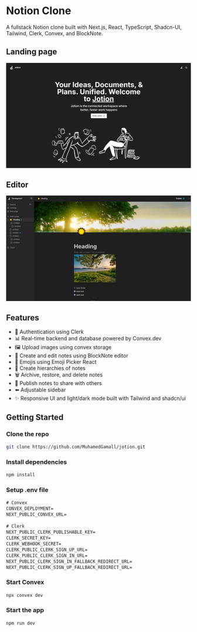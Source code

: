 # Notion Clone

A fullstack Notion clone built with Next.js, React, TypeScript, Shadcn-UI, Tailwind, Clerk, Convex, and BlockNote.

## Landing page

![Screenshot 1](https://github.com/MuhamedGamall/jotion/blob/master/public/Screenshot%20(147).png)
## Editor

![Screenshot 2](https://github.com/MuhamedGamall/jotion/blob/master/public/Screenshot%20(151).png)

## Features

* 🔐 Authentication using Clerk
* 📊 Real-time backend and database powered by Convex.dev
* 🖼️ Upload images using convex storage
* 📝 Create and edit notes using BlockNote editor
* 🙂 Emojis using Emoji Picker React
* 🌲 Create hierarchies of notes
* 🗑️ Archive, restore, and delete notes
* 📢 Publish notes to share with others
* ⬅️ Adjustable sidebar
* ✨ Responsive UI and light/dark mode built with Tailwind and shadcn/ui

## Getting Started

### Clone the repo

```bash
git clone https://github.com/MuhamedGamall/jotion.git
```

### Install dependencies

```bash
npm install
```

### Setup .env file

```env
# Convex
CONVEX_DEPLOYMENT=
NEXT_PUBLIC_CONVEX_URL=

# Clerk
NEXT_PUBLIC_CLERK_PUBLISHABLE_KEY=
CLERK_SECRET_KEY=
CLERK_WEBHOOK_SECRET=
CLERK_PUBLIC_CLERK_SIGN_UP_URL=
CLERK_PUBLIC_CLERK_SIGN_IN_URL=
NEXT_PUBLIC_CLERK_SIGN_IN_FALLBACK_REDIRECT_URL=
NEXT_PUBLIC_CLERK_SIGN_UP_FALLBACK_REDIRECT_URL=

```

### Start Convex

```bash
npx convex dev
```

### Start the app

```bash
npm run dev
```

